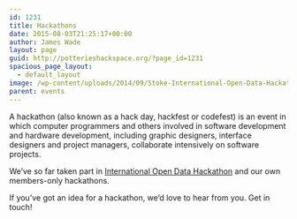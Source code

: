```yaml
---
id: 1231
title: Hackathons
date: 2015-08-03T21:25:17+00:00
author: James Wade
layout: page
guid: http://potterieshackspace.org/?page_id=1231
spacious_page_layout:
  - default_layout
image: /wp-content/uploads/2014/09/Stoke-International-Open-Data-Hackathon-maxresdefault.jpg
parent: events
---
```

A hackathon (also known as a hack day, hackfest or codefest) is an event in which computer programmers and others involved in software development and hardware development, including graphic designers, interface designers and project managers, collaborate intensively on software projects.

We&#8217;ve so far taken part in [International Open Data Hackathon](http://opendataday.org/) and our own members-only hackathons.

If you&#8217;ve got an idea for a hackathon, we&#8217;d love to hear from you. Get in touch!